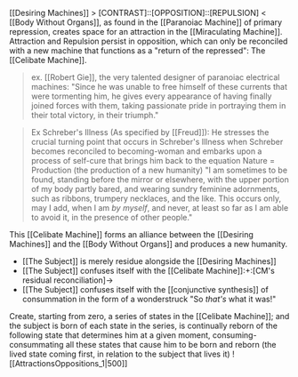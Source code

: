 [[Desiring Machines]] > [CONTRAST]::[OPPOSITION]::[REPULSION] < [[Body Without Organs]], as found in the [[Paranoiac Machine]] of primary repression, creates space for an attraction in the [[Miraculating Machine]]. Attraction and Repulsion persist in opposition, which can only be reconciled with a new machine that functions as a "return of the repressed": The [[Celibate Machine]].

>ex. [[Robert Gie]], the very talented designer of paranoiac electrical machines: "Since he was unable to free himself of these currents that were tormenting him, he gives every appearance of having finally joined forces with them, taking passionate pride in portraying them in their total victory, in their triumph."

> Ex Schreber's Illness (As specified by [[Freud]]): He stresses the crucial turning point that occurs in Schreber's Illness when Schreber becomes reconciled to becoming-woman and embarks upon a process of self-cure that brings him back to the equation Nature = Production (the production of a new humanity)
> "I am sometimes to be found, standing before the mirror or elsewhere, with the upper portion of my body partly bared, and wearing sundry feminine adornments, such as ribbons, trumpery necklaces, and the like. This occurs only, may I add, when I am *by myself*, and never, at least so far as I am able to avoid it, in the presence of other people." 

This [[Celibate Machine]] forms an alliance between the [[Desiring Machines]] and the [[Body Without Organs]] and produces a new humanity. 

- [[The Subject]] is merely residue alongside the [[Desiring Machines]]
- [[The Subject]] confuses itself with the [[Celibate Machine]]:+:[CM's residual reconciliation]->
- [[The Subject]] confuses itself with the [[conjunctive synthesis]] of consummation in the form of a wonderstruck "So *that's* what it was!" 

Create, starting from zero, a series of states in the [[Celibate Machine]]; and the subject is born of each state in the series, is continually reborn of the following state that determines him at a given moment, consuming-consummating all these states that cause him to be born and reborn (the lived state coming first, in relation to the subject that lives it)
![[AttractionsOppositions_1|500]]

